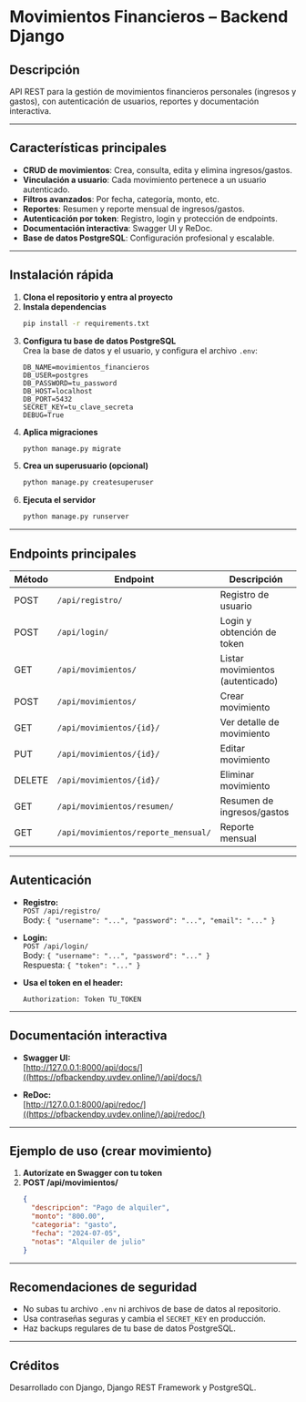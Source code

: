 # Movimientos Financieros – Backend Django

## Descripción

API REST para la gestión de movimientos financieros personales (ingresos y gastos), con autenticación de usuarios, reportes y documentación interactiva.

---

## Características principales

- **CRUD de movimientos**: Crea, consulta, edita y elimina ingresos/gastos.
- **Vinculación a usuario**: Cada movimiento pertenece a un usuario autenticado.
- **Filtros avanzados**: Por fecha, categoría, monto, etc.
- **Reportes**: Resumen y reporte mensual de ingresos/gastos.
- **Autenticación por token**: Registro, login y protección de endpoints.
- **Documentación interactiva**: Swagger UI y ReDoc.
- **Base de datos PostgreSQL**: Configuración profesional y escalable.

---

## Instalación rápida

1. **Clona el repositorio y entra al proyecto**
2. **Instala dependencias**
   ```bash
   pip install -r requirements.txt
   ```
3. **Configura tu base de datos PostgreSQL**  
   Crea la base de datos y el usuario, y configura el archivo `.env`:
   ```
   DB_NAME=movimientos_financieros
   DB_USER=postgres
   DB_PASSWORD=tu_password
   DB_HOST=localhost
   DB_PORT=5432
   SECRET_KEY=tu_clave_secreta
   DEBUG=True
   ```
4. **Aplica migraciones**
   ```bash
   python manage.py migrate
   ```
5. **Crea un superusuario (opcional)**
   ```bash
   python manage.py createsuperuser
   ```
6. **Ejecuta el servidor**
   ```bash
   python manage.py runserver
   ```

---

## Endpoints principales

| Método | Endpoint                            | Descripción                      |
| ------ | ----------------------------------- | -------------------------------- |
| POST   | `/api/registro/`                    | Registro de usuario              |
| POST   | `/api/login/`                       | Login y obtención de token       |
| GET    | `/api/movimientos/`                 | Listar movimientos (autenticado) |
| POST   | `/api/movimientos/`                 | Crear movimiento                 |
| GET    | `/api/movimientos/{id}/`            | Ver detalle de movimiento        |
| PUT    | `/api/movimientos/{id}/`            | Editar movimiento                |
| DELETE | `/api/movimientos/{id}/`            | Eliminar movimiento              |
| GET    | `/api/movimientos/resumen/`         | Resumen de ingresos/gastos       |
| GET    | `/api/movimientos/reporte_mensual/` | Reporte mensual                  |

---

## Autenticación

- **Registro:**  
  `POST /api/registro/`  
  Body: `{ "username": "...", "password": "...", "email": "..." }`

- **Login:**  
  `POST /api/login/`  
  Body: `{ "username": "...", "password": "..." }`  
  Respuesta: `{ "token": "..." }`

- **Usa el token en el header:**
  ```
  Authorization: Token TU_TOKEN
  ```

---

## Documentación interactiva

- **Swagger UI:**  
  [http://127.0.0.1:8000/api/docs/]((https://pfbackendpy.uvdev.online/)/api/docs/)

- **ReDoc:**  
  [http://127.0.0.1:8000/api/redoc/]((https://pfbackendpy.uvdev.online/)/api/redoc/)

---

## Ejemplo de uso (crear movimiento)

1. **Autorízate en Swagger con tu token**
2. **POST /api/movimientos/**
   ```json
   {
     "descripcion": "Pago de alquiler",
     "monto": "800.00",
     "categoria": "gasto",
     "fecha": "2024-07-05",
     "notas": "Alquiler de julio"
   }
   ```

---

## Recomendaciones de seguridad

- No subas tu archivo `.env` ni archivos de base de datos al repositorio.
- Usa contraseñas seguras y cambia el `SECRET_KEY` en producción.
- Haz backups regulares de tu base de datos PostgreSQL.

---

## Créditos

Desarrollado con Django, Django REST Framework y PostgreSQL.
